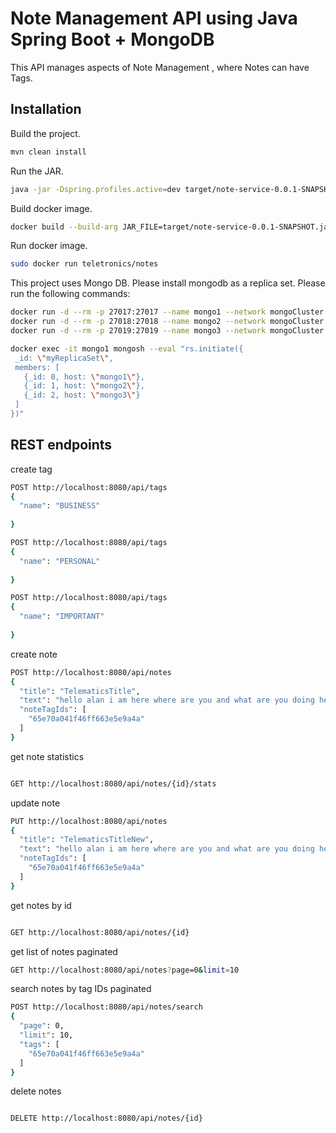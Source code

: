 # Note Management API using Java Spring Boot + MongoDB

This API manages aspects of Note Management , where Notes can have Tags.

## Installation

Build the project.

```bash
mvn clean install
```

Run the JAR.

```bash
java -jar -Dspring.profiles.active=dev target/note-service-0.0.1-SNAPSHOT.jar
```

Build docker image.

```bash
docker build --build-arg JAR_FILE=target/note-service-0.0.1-SNAPSHOT.jar -t teletronics/notes .
```

Run docker image.

```bash
sudo docker run teletronics/notes
```

This project uses Mongo DB. Please install mongodb as a replica set. Please run the following commands:

```bash
docker run -d --rm -p 27017:27017 --name mongo1 --network mongoCluster mongo:5 mongod --replSet myReplicaSet
docker run -d --rm -p 27018:27018 --name mongo2 --network mongoCluster mongo:5 mongod --replSet myReplicaSet
docker run -d --rm -p 27019:27019 --name mongo3 --network mongoCluster mongo:5 mongod --replSet myReplicaSet

docker exec -it mongo1 mongosh --eval "rs.initiate({
 _id: \"myReplicaSet\",
 members: [
   {_id: 0, host: \"mongo1\"},
   {_id: 1, host: \"mongo2\"},
   {_id: 2, host: \"mongo3\"}
 ]
})"

```

## REST endpoints

create tag

```bash
POST http://localhost:8080/api/tags
{
  "name": "BUSINESS"
 
}

POST http://localhost:8080/api/tags
{
  "name": "PERSONAL"
 
}

POST http://localhost:8080/api/tags
{
  "name": "IMPORTANT"
 
}

```

create note

```bash
POST http://localhost:8080/api/notes
{
  "title": "TelematicsTitle",
  "text": "hello alan i am here where are you and what are you doing hello are you there",
  "noteTagIds": [
    "65e70a041f46ff663e5e9a4a"
  ]
}

```

get note statistics

```bash

GET http://localhost:8080/api/notes/{id}/stats

```

update note

```bash
PUT http://localhost:8080/api/notes
{
  "title": "TelematicsTitleNew",
  "text": "hello alan i am here where are you and what are you doing hello are you there",
  "noteTagIds": [
    "65e70a041f46ff663e5e9a4a"
  ]
}

```

get notes by id

```bash

GET http://localhost:8080/api/notes/{id}


```

get list of notes paginated

```bash
GET http://localhost:8080/api/notes?page=0&limit=10

```

search notes by tag IDs paginated

```bash
POST http://localhost:8080/api/notes/search
{
  "page": 0,
  "limit": 10,
  "tags": [
    "65e70a041f46ff663e5e9a4a"
  ]
}


```

delete notes

```bash

DELETE http://localhost:8080/api/notes/{id}

```

